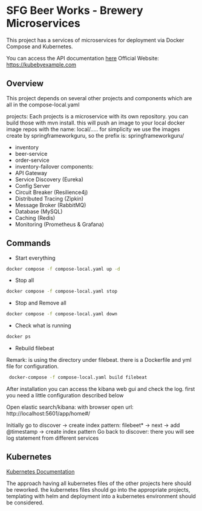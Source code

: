 # SFG Beer Works - Brewery Microservices

This project has a services of microservices for deployment via Docker Compose and Kubernetes.

You can access the API documentation [here](https://sfg-beer-works.github.io/brewery-api/#tag/Beer-Service)
Official Website: https://kubebyexample.com

## Overview

This project depends on several other projects and components which are all in the compose-local.yaml

projects:
Each projects is a microservice with its own repository. you can build those with mvn install. this will push
an image to your local docker image repos with the name: local/.....
for simplicity we use the images create by springframeworkguru, so the prefix is: springframeworkguru/

- inventory
- beer-service
- order-service
- inventory-failover
components:
- API Gateway
- Service Discovery (Eureka)
- Config Server
- Circuit Breaker (Resilience4j)
- Distributed Tracing (Zipkin)
- Message Broker (RabbitMQ)
- Database (MySQL)
- Caching (Redis)
- Monitoring (Prometheus & Grafana)

## Commands
- Start everything
```bash 
docker compose -f compose-local.yaml up -d
```

- Stop all
```bash 
docker compose -f compose-local.yaml stop
```

- Stop and Remove all
```bash 
docker compose -f compose-local.yaml down
```

- Check what is running
```bash 
docker ps
```

- Rebuild filebeat

Remark: is using the directory under filebeat. there is a Dockerfile and yml file for configuration.
```bash 
 docker-compose -f compose-local.yaml build filebeat
```  



After installation you can access the kibana web gui and check the log. first you need a little configuration described below

Open elastic search/kibana:
with browser open url: http://localhost:5601/app/home#/

Initially go to discover -> create index pattern: filebeet* -> next -> add @timestamp -> create index pattern
Go back to discover: there you will see log statement from different services

## Kubernetes

[Kubernetes Documentation](k8s/KubeCommands.md)

The approach having all kubernetes files of the other projects here should be reworked. the kubernetes files should go into the
appropriate projects, templating with helm and deployment into a kubernetes environment should be considered.

